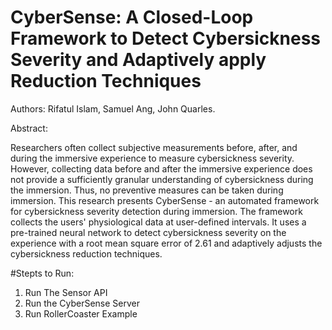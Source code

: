 # CyberSense: A Closed-Loop Framework to Detect Cybersickness Severity and Adaptively apply Reduction Techniques

Authors: Rifatul Islam, Samuel Ang, John Quarles. 

Abstract:

Researchers often collect subjective measurements before, after, and during the immersive experience to measure cybersickness severity. However, collecting data before and after the immersive experience does not provide a sufficiently granular understanding of cybersickness during the immersion. Thus, no preventive measures can be taken during immersion. This research presents CyberSense - an automated framework for cybersickness severity detection during immersion. The framework collects the users' physiological data at user-defined intervals. It uses a pre-trained neural network to detect cybersickness severity on the experience with a root mean square error of 2.61 and adaptively adjusts the cybersickness reduction techniques.

#Stepts to Run: 
1. Run The Sensor API
2. Run the CyberSense Server
4. Run RollerCoaster Example
